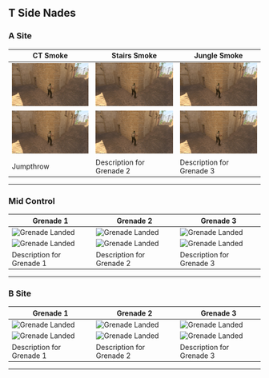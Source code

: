 ## T Side Nades

### A Site

| CT Smoke                             | Stairs Smoke                         | Jungle Smoke                         |
|--------------------------------------|--------------------------------------|--------------------------------------|
| ![Greande Landed](../../assets/img/mirage_tside_ctsmoke_3rd.jpg) | ![Grenade Landed](../../assets/img/mirage_tside_ctsmoke_3rd.jpg) | ![Grenade Landed](../../assets/img/mirage_tside_ctsmoke_3rd.jpg) |
| ![Pos](../../assets/img/mirage_tside_ctsmoke_3rd.jpg) | ![Grenade Landed](../../assets/img/mirage_tside_ctsmoke_3rd.jpg) | ![Grenade Landed](../../assets/img/mirage_tside_ctsmoke_3rd.jpg) |
| Jumpthrow                            | Description for Grenade 2            | Description for Grenade 3            |

---
### Mid Control

| Grenade 1                            | Grenade 2                            | Grenade 3                            |
|--------------------------------------|--------------------------------------|--------------------------------------|
| ![Grenade Landed](path/to/image.jpg) | ![Grenade Landed](path/to/image.jpg) | ![Grenade Landed](path/to/image.jpg) |
| ![Grenade Landed](path/to/image.jpg) | ![Grenade Landed](path/to/image.jpg) | ![Grenade Landed](path/to/image.jpg) |
| Description for Grenade 1            | Description for Grenade 2            | Description for Grenade 3            |

---

### B Site

| Grenade 1                            | Grenade 2                            | Grenade 3                            |
|--------------------------------------|--------------------------------------|--------------------------------------|
| ![Grenade Landed](path/to/image.jpg) | ![Grenade Landed](path/to/image.jpg) | ![Grenade Landed](path/to/image.jpg) |
| ![Grenade Landed](path/to/image.jpg) | ![Grenade Landed](path/to/image.jpg) | ![Grenade Landed](path/to/image.jpg) |
| Description for Grenade 1            | Description for Grenade 2            | Description for Grenade 3            |

---
